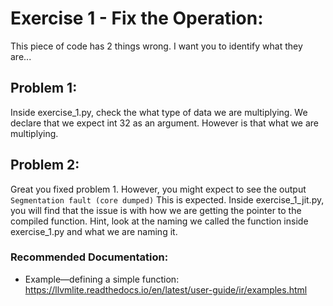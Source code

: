 # Exercise 1 - Fix the Operation:

This piece of code has 2 things wrong. I want you to identify what they are...

## Problem 1:
Inside exercise_1.py, check the what type of data we are multiplying. We declare that we expect int 32 as an argument. However is that what we are multiplying.

## Problem 2:
Great you fixed problem 1. However, you might expect to see the output ```Segmentation fault (core dumped)``` 
This is expected. Inside exercise_1_jit.py, you will find that the issue is with how we are getting the pointer to the compiled function. Hint, look at the naming we called the function inside exercise_1.py and what we are naming it.

### Recommended Documentation:
- Example—defining a simple function: https://llvmlite.readthedocs.io/en/latest/user-guide/ir/examples.html

